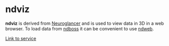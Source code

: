 # ndviz

**ndviz** is derived from [Neuroglancer](https://github.com/google/neuroglancer) and is used to view data in 3D in a web browser.  To load data from [ndboss](./ndboss.md) it can be convenient to use [ndweb](./ndweb.md).

[Link to service](https://viz.boss.neurodata.io)